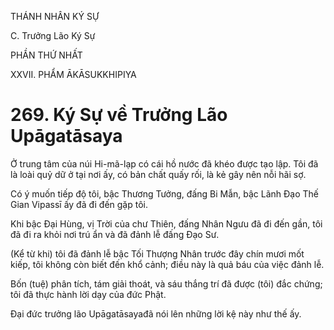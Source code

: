 THÁNH NHÂN KÝ SỰ

C. Trưởng Lão Ký Sự

PHẦN THỨ NHẤT

XXVII. PHẨM ĀKĀSUKKHIPIYA

# 269. Ký Sự về Trưởng Lão Upāgatāsaya

Ở trung tâm của núi Hi-mã-lạp có cái hồ nước đã khéo được tạo lập. Tôi đã là loài quỷ dữ ở tại nơi ấy, có bản chất quấy rối, là kẻ gây nên nỗi hãi sợ.

Có ý muốn tiếp độ tôi, bậc Thương Tưởng, đấng Bi Mẫn, bậc Lãnh Đạo Thế Gian Vipassī ấy đã đi đến gặp tôi.

Khi bậc Đại Hùng, vị Trời của chư Thiên, đấng Nhân Ngưu đã đi đến gần, tôi đã đi ra khỏi nơi trú ẩn và đã đảnh lễ đấng Đạo Sư.

(Kể từ khi) tôi đã đảnh lễ bậc Tối Thượng Nhân trước đây chín mươi mốt kiếp, tôi không còn biết đến khổ cảnh; điều này là quả báu của việc đảnh lễ.

Bốn (tuệ) phân tích, tám giải thoát, và sáu thắng trí đã được (tôi) đắc chứng; tôi đã thực hành lời dạy của đức Phật.

Đại đức trưởng lão Upāgatāsayađã nói lên những lời kệ này như thế ấy.
